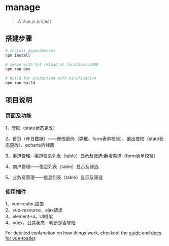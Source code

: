 # manage

> A Vue.js project

## 搭建步骤  

``` bash
# install dependencies
npm install

# serve with hot reload at localhost:8080
npm run dev

# build for production with minification
npm run build
```


## 项目说明

### 页面及功能  

1、登陆（state状态更改）  

2、首页（昨日数据）——修改密码（弹框、form表单校验）、退出登陆（state状态更改）、echarts折线图  

3、渠道管理--渠道信息列表（table）显示及筛选;新增渠道（form表单校验）    

4、商户管理——信息列表（table）显示及筛选  

5、业务员管理——信息列表（table）显示及筛选   


### 使用插件  
1、vue-router,路由  
2、vue-resource，ajax请求  
3、element-ui，UI框架  
4、vuex，公共状态--判断是否登陆  




For detailed explanation on how things work, checkout the [guide](http://vuejs-templates.github.io/webpack/) and [docs for vue-loader](http://vuejs.github.io/vue-loader).
